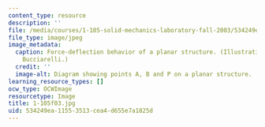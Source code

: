 ```yaml
---
content_type: resource
description: ''
file: /media/courses/1-105-solid-mechanics-laboratory-fall-2003/534249ea11553513cea4d655e7a1825d_1-105f03.jpg
file_type: image/jpeg
image_metadata:
  caption: Force-deflection behavior of a planar structure. (Illustration by Louis
    Bucciarelli.)
  credit: ''
  image-alt: Diagram showing points A, B and P on a planar structure.
learning_resource_types: []
ocw_type: OCWImage
resourcetype: Image
title: 1-105f03.jpg
uid: 534249ea-1155-3513-cea4-d655e7a1825d
---
```

